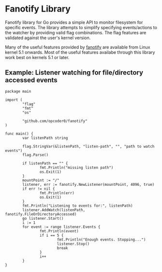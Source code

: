 # Fanotify Library

Fanotify library for Go provides a simple API to monitor filesystem for specific events. The library attempts to simplify specifying events/actions to the watcher by providing valid flag combinations. The flag features are validated against the user's kernel version.

Many of the useful features provided by [fanotify](https://man7.org/linux/man-pages/man7/fanotify.7.html) are available from Linux kernel 5.1 onwards. Most of the useful features availabe through this library work best on kernels 5.1 or later.

## Example: Listener watching for file/directory accessed events

```
package main

import (
        "flag"
        "fmt"
        "os"

        "github.com/opcoder0/fanotify"
)

func main() {
        var listenPath string

        flag.StringVar(&listenPath, "listen-path", "", "path to watch events")
        flag.Parse()

        if listenPath == "" {
                fmt.Println("missing listen path")
                os.Exit(1)
        }
        mountPoint := "/"
        listener, err := fanotify.NewListener(mountPoint, 4096, true)
        if err != nil {
                fmt.Println(err)
                os.Exit(1)
        }
        fmt.Println("Listening to events for:", listenPath)
        listener.AddWatch(listenPath, fanotify.FileOrDirectoryAccessed)
        go listener.Start()
        i := 1
        for event := range listener.Events {
                fmt.Println(event)
                if i == 5 {
                        fmt.Println("Enough events. Stopping...")
                        listener.Stop()
                        break
                }
                i++
        }
}
```
